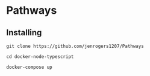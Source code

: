 # Pathways


## Installing
`git clone https://github.com/jenrogers1207/Pathways` 

`cd docker-node-typescript`

`docker-compose up`


